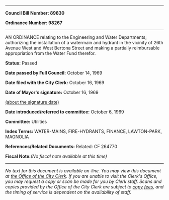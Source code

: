 

********

**Council Bill Number: 89830**
   
**Ordinance Number: 98267**
********

 AN ORDINANCE relating to the Engineering and Water Departments; authorizing the installation of a watermain and hydrant in the vicinity of 26th Avenue West and West Bertona Street and making a partially reimbursable appropriation from the Water Fund therefor.

**Status:** Passed
   
**Date passed by Full Council:** October 14, 1969
   
**Date filed with the City Clerk:** October 16, 1969
   
**Date of Mayor's signature:** October 16, 1969
   
[(about the signature date)](/~public/approvaldate.htm)
   
   
   
**Date introduced/referred to committee:** October 6, 1969
   
**Committee:** Utilities
   
   
**Index Terms:** WATER-MAINS, FIRE-HYDRANTS, FINANCE, LAWTON-PARK, MAGNOLIA

**References/Related Documents:** Related: CF 264770

**Fiscal Note:**_(No fiscal note available at this time)_
********

_No text for this document is available on-line. You may view this document at [the Office of the City Clerk](http://www.seattle.gov/leg/clerk/contactUs.htm). If you are unable to visit the Clerk's Office, you may request a copy or scan be made for you by Clerk staff. Scans and copies provided by the Office of the City Clerk are subject to [copy fees](http://clerk.seattle.gov/~public/clerkfees.htm), and the timing of service is dependent on the availability of staff._

